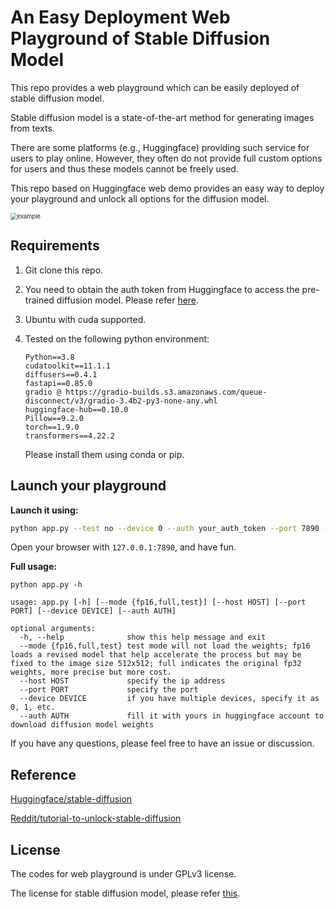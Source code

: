 # An Easy Deployment Web Playground of Stable Diffusion Model

This repo provides a web playground which can be easily deployed of stable diffusion model.

Stable diffusion model is a state-of-the-art method for generating images from texts.

There are some platforms (e.g., Huggingface) providing such service for users to play online. However, they often do not provide full custom options for users and thus these models cannot be freely used.

This repo based on Huggingface web demo provides an easy way to deploy your playground and unlock all options for the diffusion model. 



<img src="images/example.png" alt="example" style="zoom:67%;" />

## Requirements

1. Git clone this repo.

2. You need to obtain the auth token from Huggingface to access the pre-trained diffusion model. Please refer [here](https://huggingface.co/CompVis/stable-diffusion#model-access).

3. Ubuntu with cuda supported.

4. Tested on the following python environment:

    ```
    Python==3.8
    cudatoolkit==11.1.1
    diffusers==0.4.1
    fastapi==0.85.0
    gradio @ https://gradio-builds.s3.amazonaws.com/queue-disconnect/v3/gradio-3.4b2-py3-none-any.whl
    huggingface-hub==0.10.0
    Pillow==9.2.0
    torch==1.9.0
    transformers==4.22.2
    ```

    Please install them using conda or pip.

## Launch your playground

**Launch it using:**

```bash
python app.py --test no --device 0 --auth your_auth_token --port 7890 --host 127.0.0.1 
```

Open your browser with ``127.0.0.1:7890``, and have fun.

**Full usage:**

```shell
python app.py -h

usage: app.py [-h] [--mode {fp16,full,test}] [--host HOST] [--port PORT] [--device DEVICE] [--auth AUTH]

optional arguments:
  -h, --help              show this help message and exit
  --mode {fp16,full,test} test mode will not load the weights; fp16 loads a revised model that help accelerate the process but may be fixed to the image size 512x512; full indicates the original fp32 weights, more precise but more cost.
  --host HOST             specify the ip address
  --port PORT             specify the port
  --device DEVICE         if you have multiple devices, specify it as 0, 1, etc.
  --auth AUTH             fill it with yours in huggingface account to download diffusion model weights
```

If you have any questions, please feel free to have an issue or discussion.

## Reference

[Huggingface/stable-diffusion](https://huggingface.co/spaces/stabilityai/stable-diffusion)

[Reddit/tutorial-to-unlock-stable-diffusion](https://www.reddit.com/r/StableDiffusion/comments/wv2nw0/tutorial_how_to_remove_the_safety_filter_in_5/)

## License

The codes for web playground is under GPLv3 license.

The license for stable diffusion model, please refer [this](https://huggingface.co/spaces/CompVis/stable-diffusion-license).
